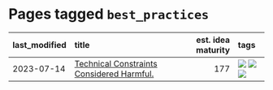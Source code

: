 # Pages tagged `best_practices`

|last_modified|title|est. idea maturity|tags
|:---|:---|---:|:---|
|2023-07-14|[Technical Constraints Considered Harmful.](../constraints_considered_hazardous.md)|177|[![](https://img.shields.io/badge/tag-best_practices-fe6d78)](../tags/best_practices.md) [![](https://img.shields.io/badge/tag-engineering-4377c4)](../tags/engineering.md) [![](https://img.shields.io/badge/tag-publication-76bb24)](../tags/publication.md)|